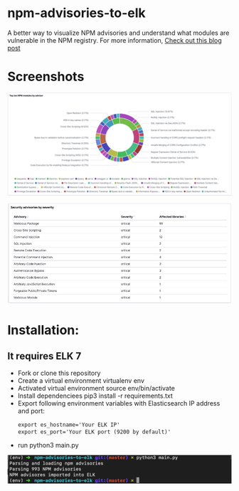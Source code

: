 # npm-advisories-to-elk
A better way to visualize NPM advisories and understand what modules are vulnerable in the NPM registry. For more information, [Check out this blog post](https://blog.michaelhidalgo.info/2019/06/a-better-way-to-visualiza-npm-security.html)

# Screenshots

![main screenshot](https://github.com/michaelhidalgo/npm-advisories-to-elk/blob/master/resources/main.jpg)



![NPM advisories by severity](https://github.com/michaelhidalgo/npm-advisories-to-elk/blob/master/resources/security-advisories-by-severity.jpg)


# Installation:
## It requires ELK 7

+ Fork or clone this repository
+ Create a virtual environment virtualenv env
+ Activated virtual environment source env/bin/activate
+ Install dependenciees pip3 install -r requirements.txt
+ Export following environment variables with Elasticsearch IP address and port:
  ```
  export es_hostname='Your ELK IP'
  export es_port='Your ELK port (9200 by default)'  
  
  ```
+ run python3 main.py



![NPM advisories by severity](https://github.com/michaelhidalgo/npm-advisories-to-elk/blob/master/resources/install.jpg)
